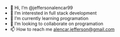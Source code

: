 - 👋 Hi, I’m @jeffersonalencar99
- 👀 I’m interested in full stack development
- 🌱 I’m currently learning programation
- 💞️ I’m looking to collaborate on programation
- 📫 How to reach me alencar.jefferson@gmail.com

<!---
jeffersonalencar99/jeffersonalencar99 is a ✨ special ✨ repository because its `README.md` (this file) appears on your GitHub profile.
You can click the Preview link to take a look at your changes.
--->
